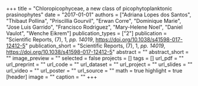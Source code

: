+++
title = "Chloropicophyceae, a new class of picophytoplanktonic prasinophytes"
date = "2017-01-01"
authors = ["Adriana Lopes dos Santos", "Thibaut Pollina", "Priscillia Gourvil", "Erwan Corre", "Dominique Marie", "Jose Luis Garrido", "Francisco Rodriguez", "Mary-Helene Noel", "Daniel Vaulot", "Wenche Eikrem"]
publication_types = ["2"]
publication = "Scientific Reports, (7), 1, _pp. 14019_, https://doi.org/10.1038/s41598-017-12412-5"
publication_short = "Scientific Reports, (7), 1, _pp. 14019_, https://doi.org/10.1038/s41598-017-12412-5"
abstract = ""
abstract_short = ""
image_preview = ""
selected = false
projects = []
tags = []
url_pdf = ""
url_preprint = ""
url_code = ""
url_dataset = ""
url_project = ""
url_slides = ""
url_video = ""
url_poster = ""
url_source = ""
math = true
highlight = true
[header]
image = ""
caption = ""
+++
